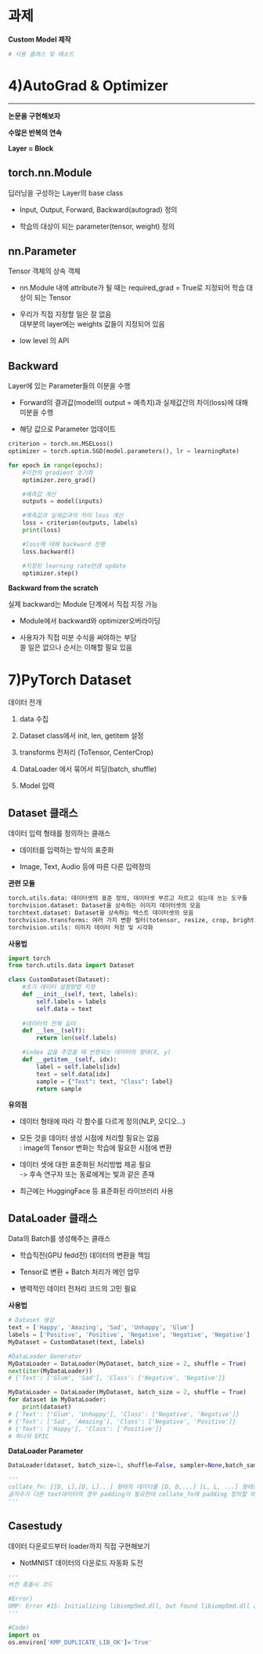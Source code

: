# 과제

**Custom Model 제작**

```python
# 사용 클래스 및 메소드
```

# 4)AutoGrad & Optimizer
---

**논문을 구현해보자**

**수많은 반복의 연속**

**Layer = Block**

## torch.nn.Module

딥러닝을 구성하는 Layer의 base class

* Input, Output, Forward, Backward(autograd) 정의

* 학습의 대상이 되는 parameter(tensor, weight) 정의

## nn.Parameter

Tensor 객체의 상속 객체

* nn.Module 내에 attribute가 될 때는 required_grad = True로 지정되어 학습 대상이 되는 Tensor

* 우리가 직접 지정할 일은 잘 없음<br/>대부분의 layer에는 weights 값들이 지정되어 있음

* low level 의 API

## Backward

Layer에 있는 Parameter들의 이분을 수행

* Forward의 결과값(model의 output = 예측치)과 실제값간의 차이(loss)에 대해 미분을 수행

* 해당 값으로 Parameter 업데이트

```python
criterion = torch.nn.MSELoss()
optimizer = torch.optim.SGD(model.parameters(), lr = learningRate)

for epoch in range(epochs):
    #이전의 gradient 초기화
    optimizer.zero_grad()

    #예측값 계산
    outputs = model(inputs)

    #예측값과 실제값과의 차이 loss 계산
    loss = criterion(outputs, labels)
    print(loss)

    #loss에 대해 backward 진행
    loss.backward()

    #지정된 learning rate만큼 update
    optimizer.step()
```

**Backward from the scratch**

실제 backward는 Module 단계에서 직접 지정 가능

* Module에서 backward와 optimizer오버라이딩

* 사용자가 직접 미분 수식을 써야하는 부담<br/>쓸 일은 없으나 순서는 이해할 필요 있음

# 7)PyTorch Dataset

데이터 전개

1. data 수집

2. Dataset class에서 init, len, getitem 설정

3. transforms 전처리 (ToTensor, CenterCrop)

4. DataLoader 에서 묶어서 피딩(batch, shuffle)

5. Model 입력

## Dataset 클래스

데이터 입력 형태를 정의하는 클래스

* 데이터를 입력하는 방식의 표준화

* Image, Text, Audio 등에 따른 다른 입력정의

**관련 모듈**

```python
torch.utils.data: 데이터셋의 표준 정의, 데이터셋 부르고 자르고 섞는데 쓰는 도구들
torchvision.dataset: Dataset을 상속하는 이미지 데이터셋의 모음
torchtext.dataset: Dataset을 상속하는 텍스트 데이터셋의 모음
torchvision.transforms: 여러 가지 변환 필터(totensor, resize, crop, brightness..)
torchvision.utils: 이미지 데이터 저장 및 시각화
```


**사용법**

```python
import torch
from torch.utils.data import Dataset

class CustomDataset(Dataset):
    #초기 데이터 설정방법 지정
    def __init__(self, text, labels):
        self.labels = labels
        self.data = text
    
    #데이터의 전체 길이
    def __len__(self):
        return len(self.labels)

    #index 값을 주었을 때 반환되는 데이터의 형태(X, y)
    def __getitem__(self, idx):
        label = self.labels[idx]
        text = self.data[idx]
        sample = {"Text": text, "Class": label}
        return sample
```

**유의점**

* 데이터 형태에 따라 각 함수를 다르게 정의(NLP, 오디오...)

* 모든 것을 데이터 생성 시점에 처리할 필요는 없음<br/>: image의 Tensor 변화는 학습에 필요한 시점에 변환

* 데이터 셋에 대한 표준화된 처리방법 제공 필요<br/>-> 후속 연구자 또는 동료에게는 빛과 같은 존재

* 최근에는 HuggingFace 등 표준화된 라이브러리 사용

## DataLoader 클래스

Data의 Batch를 생성해주는 클래스

* 학습직전(GPU fedd전) 데이터의 변환을 책임

* Tensor로 변환 + Batch 처리가 메인 업무

* 병력적인 데이터 전처리 코드의 고민 필요

**사용법**

```python
# Dataset 생성
text = ['Happy', 'Amazing', 'Sad', 'Unhappy', 'Glum']
labels = ['Positive', 'Positive', 'Negative', 'Negative', 'Negative']
MyDataset = CustomDataset(text, labels)

#DataLoader Generator
MyDataLoader = DataLoader(MyDataset, batch_size = 2, shuffle = True)
next(iter(MyDataLoader))
# {'Text': ['Glum', 'Sad'], 'Class': ['Negative', 'Negative']}

MyDataLoader = DataLoader(MyDataset, batch_size = 2, shuffle = True)
for dataset in MyDataLoader:
    print(dataset)
# {'Text': ['Glum', 'Unhappy'], 'Class': ['Negative', 'Negative']}
# {'Text': ['Sad', 'Amazing'], 'Class': ['Negative', 'Positive']}
# {'Text': ['Happy'], 'Class': ['Positive']}
# 하나의 EPIC
```

**DataLoader Parameter**

```python
DataLoader(dataset, batch_size=1, shuffle=False, sampler=None,batch_sampler=None, num_workers=0, collate_fn=None,pin_memory=False, drop_last=False, timeout=0,worker_init_fn=None, *, prefetch_factor=2, persistent_workers=False)

'''
collate_fn: [[D, L],[D, L]...] 형태의 데이터를 [D, D,...] [L, L, ...] 형태로 변경
글자수가 다른 text데이터의 경우 padding이 필요한데 collate_fn에 padding 정의할 때 사용
'''
```

## Casestudy

데이터 다운로드부터 loader까지 직접 구현해보기

* NotMNIST 데이터의 다운로드 자동화 도전

```python
'''
버전 충돌시 코드

#Error)
OMP: Error #15: Initializing libiomp5md.dll, but found libiomp5md.dll already initialized.
'''

#Code)
import os
os.environ['KMP_DUPLICATE_LIB_OK']='True'
```
